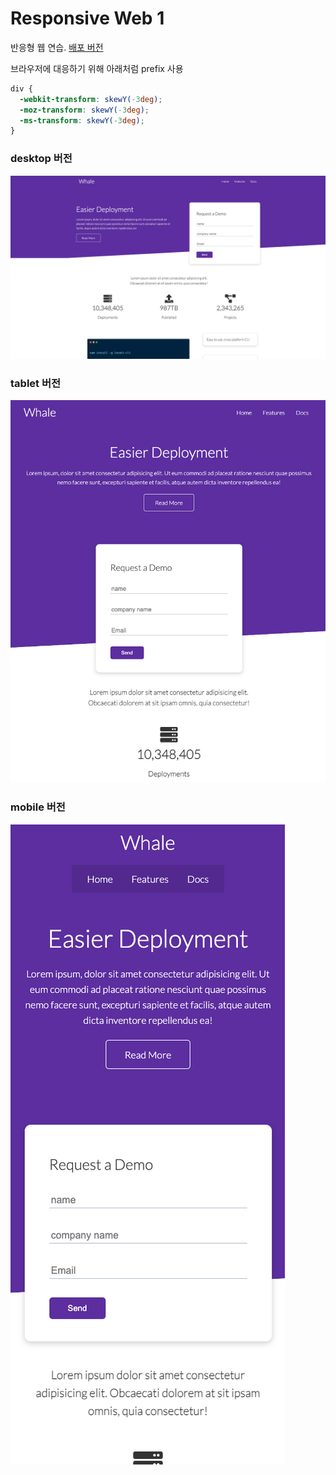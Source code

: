 # Responsive Web 1

반응형 웹 연습. [배포 버전](https://lyj-ooz.github.io/responsive-layout/responsive-web-1/)

브라우저에 대응하기 위해 아래처럼 prefix 사용

```css
div {
  -webkit-transform: skewY(-3deg);
  -moz-transform: skewY(-3deg);
  -ms-transform: skewY(-3deg);
}
```

### desktop 버전

![responsive web 1 screenshot](https://github.com/lyj-ooz/responsive-layout/blob/master/responsive-web-1/desktop_screenshot.png)

### tablet 버전

![responsive web 1 screenshot](https://github.com/lyj-ooz/responsive-layout/blob/master/responsive-web-1/tablet_screenshot.png)

### mobile 버전

![responsive web 1 screenshot](https://github.com/lyj-ooz/responsive-layout/blob/master/responsive-web-1/mobile_screenshot.png)
